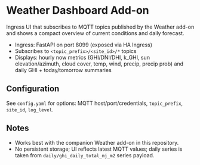 # Weather Dashboard Add-on

Ingress UI that subscribes to MQTT topics published by the Weather add-on and shows a compact overview of current conditions and daily forecast.

- Ingress: FastAPI on port 8099 (exposed via HA Ingress)
- Subscribes to `<topic_prefix>/<site_id>/*` topics
- Displays: hourly now metrics (GHI/DNI/DHI, k_GHI, sun elevation/azimuth, cloud cover, temp, wind, precip, precip prob) and daily GHI + today/tomorrow summaries

## Configuration

See `config.yaml` for options: MQTT host/port/credentials, `topic_prefix`, `site_id`, `log_level`.

## Notes

- Works best with the companion Weather add-on in this repository.
- No persistent storage; UI reflects latest MQTT values; daily series is taken from `daily/ghi_daily_total_mj_m2` series payload.

